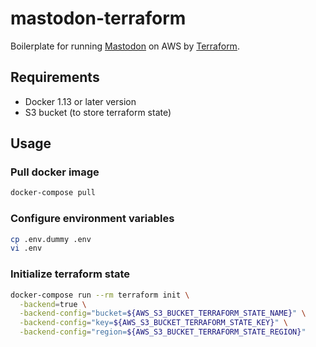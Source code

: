 # mastodon-terraform

Boilerplate for running [Mastodon](https://github.com/tootsuite/mastodon) on AWS by [Terraform](https://github.com/hashicorp/terraform).

## Requirements

- Docker 1.13 or later version
- S3 bucket (to store terraform state)

## Usage

### Pull docker image

```bash
docker-compose pull
```

### Configure environment variables

```bash
cp .env.dummy .env
vi .env
```

### Initialize terraform state

```bash
docker-compose run --rm terraform init \
  -backend=true \
  -backend-config="bucket=${AWS_S3_BUCKET_TERRAFORM_STATE_NAME}" \
  -backend-config="key=${AWS_S3_BUCKET_TERRAFORM_STATE_KEY}" \
  -backend-config="region=${AWS_S3_BUCKET_TERRAFORM_STATE_REGION}"
```
